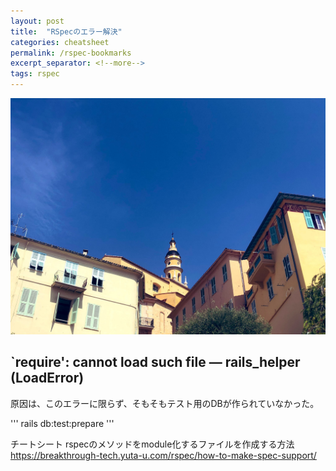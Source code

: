 ```yaml
---
layout: post
title:  "RSpecのエラー解決"
categories: cheatsheet
permalink: /rspec-bookmarks
excerpt_separator: <!--more-->
tags: rspec
---
```


![image here](/assets/img/thumbnail/13.jpeg)

<!--more-->

## `require': cannot load such file — rails_helper (LoadError)

原因は、このエラーに限らず、そもそもテスト用のDBが作られていなかった。

'''
rails db:test:prepare
'''

チートシート
rspecのメソッドをmodule化するファイルを作成する方法
https://breakthrough-tech.yuta-u.com/rspec/how-to-make-spec-support/
